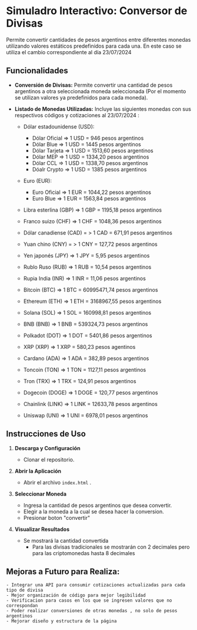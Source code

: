 # Simuladro Interactivo: Conversor de Divisas

 Permite convertir cantidades de pesos argentinos entre diferentes monedas utilizando valores estáticos predefinidos para cada una. En este caso se utiliza el cambio correspondiente al día 23/07/2024

## Funcionalidades

- **Conversión de Divisas:** Permite convertir una cantidad de pesos argentinos a otra seleccionada moneda seleccionada (Por el momento se utilizan valores ya predefinidos para cada moneda).
- **Listado de Monedas Utilizadas:** Incluye las siguientes monedas con sus respectivos códigos y cotizaciones al 23/07/2024 :

    - Dólar estadounidense (USD):

        - Dólar Oficial => 1 USD = 946 pesos argentinos
        - Dólar Blue => 1 USD = 1445 pesos argentinos
        - Dólar Tarjeta => 1 USD = 1513,60 pesos argentinos
        - Dólar MEP => 1 USD = 1334,20 pesos argentinos
        - Dólar CCL => 1 USD = 1338,70 pesos argentinos
        - Dóalr Crypto => 1 USD = 1385 pesos argentinos

    - Euro (EUR):

        - Euro Oficial => 1 EUR = 1044,22 pesos argentinos
        - Euro Blue => 1 EUR = 1563,84 pesos argentinos

    - Libra esterlina (GBP) => 1 GBP = 1195,18 pesos argentinos
    - Franco suizo (CHF) => 1 CHF = 1048,36 pesos argentinos
    - Dólar canadiense (CAD) = > 1 CAD = 671,91 pesos argentinos 
    - Yuan chino (CNY) = > 1 CNY = 127,72 pesos argentinos
    - Yen japonés (JPY) => 1 JPY = 5,95 pesos argentinos
    - Rublo Ruso (RUB) => 1 RUB = 10,54 pesos argentinos
    - Rupia India (INR) => 1 INR = 11,06 pesos argentinos
    - Bitcoin (BTC) => 1 BTC = 60995471,74 pesos argentinos
    - Ethereum (ETH) => 1 ETH = 3168967,55 pesos argentinos
    - Solana (SOL) => 1 SOL = 160998,81 pesos argentinos
    - BNB (BNB) => 1 BNB = 539324,73 pesos argentinos
    - Polkadot (DOT) => 1 DOT = 5401,86 pesos argentinos
    - XRP (XRP) => 1 XRP = 580,23 pesos agentinos
    - Cardano (ADA) => 1 ADA = 382,89 pesos argentinos
    - Toncoin (TON) => 1 TON = 1127,11 pesos argentinos
    - Tron (TRX) => 1 TRX = 124,91 pesos argentinos
    - Dogecoin (DOGE) => 1 DOGE = 120,77 pesos argentinos
    - Chainlink (LINK) => 1 LINK = 12633,78 pesos argentinos 
    - Uniswap (UNI) => 1 UNI = 6978,01 pesos argentinos
    


## Instrucciones de Uso

1. **Descarga y Configuración**
    - Clonar el repositorio.
2. **Abrir la Aplicación**
    - Abrir el archivo `index.html` .
3. **Seleccionar Moneda**
    - Ingresa la cantidad de pesos argentinos que desea convertir.
    - Elegir a la moneda a la cual se desea hacer la conversion.
    - Presionar boton "convertir"

4. **Visualizar Resultados**
    - Se mostrará la cantidad convertida
        - Para las divisas tradicionales se mostrarán con 2 decimales pero para las criptomonedas hasta 8 decimales


## Mejoras a Futuro para Realiza:

    - Integrar una API para consumir cotizaciones actualizadas para cada tipo de divisa
    - Mejor organización de código para mejor legibilidad
    - Verificacion para casos en los que se ingresen valores que no correspondan
    - Poder realizar conversiones de otras monedas , no solo de pesos argentinos
    - Mejorar diseño y estructura de la página